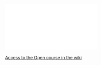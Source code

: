 ![](Cover/cover.pdf)

[Access to the Open course in the wiki](https://github.com/myTeachingURJC/2021-2022-PNE/wiki)
